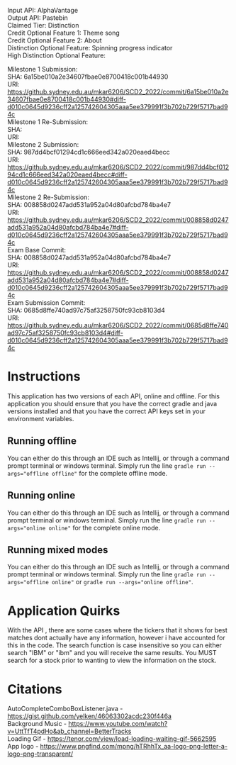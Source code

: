 Input API: AlphaVantage \
Output API: Pastebin \
Claimed Tier: Distinction\
Credit Optional Feature 1: Theme song\
Credit Optional Feature 2: About\
Distinction Optional Feature: Spinning progress indicator\
High Distinction Optional Feature: <br />

Milestone 1 Submission: <br />
  SHA: 6a15be010a2e34607fbae0e8700418c001b44930 <br />
  URI: https://github.sydney.edu.au/mkar6206/SCD2_2022/commit/6a15be010a2e34607fbae0e8700418c001b44930#diff-d010c0645d9236cff2a125742604305aaa5ee379991f3b702b729f5717bad94c <br />
Milestone 1 Re-Submission: <br />
  SHA: <br />
  URI: <br />
Milestone 2 Submission: <br />
  SHA: 987dd4bcf01294cd1c666eed342a020eaed4becc\
  URI: https://github.sydney.edu.au/mkar6206/SCD2_2022/commit/987dd4bcf01294cd1c666eed342a020eaed4becc#diff-d010c0645d9236cff2a125742604305aaa5ee379991f3b702b729f5717bad94c <br />
Milestone 2 Re-Submission: <br />
  SHA: 008858d0247add531a952a04d80afcbd784ba4e7\
  URI: https://github.sydney.edu.au/mkar6206/SCD2_2022/commit/008858d0247add531a952a04d80afcbd784ba4e7#diff-d010c0645d9236cff2a125742604305aaa5ee379991f3b702b729f5717bad94c <br />
Exam Base Commit: <br />
  SHA: 008858d0247add531a952a04d80afcbd784ba4e7<br />
  URI: https://github.sydney.edu.au/mkar6206/SCD2_2022/commit/008858d0247add531a952a04d80afcbd784ba4e7#diff-d010c0645d9236cff2a125742604305aaa5ee379991f3b702b729f5717bad94c<br />
Exam Submission Commit: <br />
  SHA: 0685d8ffe740ad97c75af3258750fc93cb8103d4 <br />
  URI: https://github.sydney.edu.au/mkar6206/SCD2_2022/commit/0685d8ffe740ad97c75af3258750fc93cb8103d4#diff-d010c0645d9236cff2a125742604305aaa5ee379991f3b702b729f5717bad94c<br />


# Instructions #
This application has two versions of each API, online and offline. For this application you should ensure that you have the correct gradle and java versions installed and that
you have the correct API keys set in your environment variables. 

## Running offline ##
You can either do this through an IDE such as Intellij, or through a command prompt terminal or windows terminal. Simply run the line `gradle run --args="offline offline"` for 
the complete offline mode.

## Running online ##
You can either do this through an IDE such as Intellij, or through a command prompt terminal or windows terminal. Simply run the line `gradle run --args="online online"` for 
the complete online mode.

## Running mixed modes ##
You can either do this through an IDE such as Intellij, or through a command prompt terminal or windows terminal. Simply run the line `gradle run --args="offline online"` or
`gradle run --args="online offline"`.

# Application Quirks #
With the API , there are some cases where the tickers that it shows for best matches dont actually have any information, however i have accounted for this in the code. The search function is case insensitive so you can either search "IBM" or "ibm" and you will receive the same results. You MUST search for a stock prior to wanting to view the information on the stock. 

# Citations #
AutoCompleteComboBoxListener.java - https://gist.github.com/yelken/46063302acdc230f446a <br />
Background Music - https://www.youtube.com/watch?v=UttTfT4pdHo&ab_channel=BetterTracks <br />
Loading Gif - https://tenor.com/view/load-loading-waiting-gif-5662595 <br />
App logo - https://www.pngfind.com/mpng/hTRhhTx_aa-logo-png-letter-a-logo-png-transparent/ <br />
